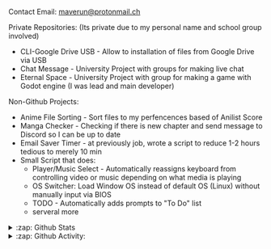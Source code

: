 Contact Email: maverun@protonmail.ch

Private Repositories: (Its private due to my personal name and school group involved)
- CLI-Google Drive USB - Allow to installation of files from Google Drive via USB
- Chat Message - University Project with groups for making live chat
- Eternal Space - University Project with group for making a game with Godot engine (I was lead and main developer)

Non-Github Projects:
- Anime File Sorting - Sort files to my perfencences based of Anilist Score
- Manga Checker - Checking if there is new chapter and send message to Discord so I can be up to date
- Email Saver Timer - at previously job, wrote a script to reduce 1-2 hours tedious to merely 10 min
- Small Script that does:
  - Player/Music Select - Automatically reassigns keyboard from controlling video or music depending on what media is playing
  - OS Switcher: Load Window OS instead of default OS (Linux) without manually input via BIOS
  - TODO - Automatically adds prompts to "To Do" list
  - serveral more 

<details>
<summary>:zap: Github Stats</summary>

<table>
<tbody>
  <tr>
    <td><img src="https://github-readme-stats-mave.vercel.app/api?username=maverun&show_icons=true&include_all_commits=true&hide_border=true&count_private=true&theme=tokyonight" alt="Maverun's github stats" width="495" height="195"></td>
    <td><img src="https://github-readme-stats-mave.vercel.app/api/top-langs/?username=maverun&layout=compact&hide_border=truecount_private=true&theme=tokyonight" alt="Image" width="350" height="165"></td>
  </tr>
  <tr>
    <td><img src="https://github-readme-stats-mave.vercel.app/api/wakatime?username=maverun&hide_border=true&theme=tokyonight&langs_count=4" alt="Maverun's Wakatime" width="495" height="150"></td>
    <td></td>
  </tr>
</tbody>
</table>
</details>

<details>
<summary>:zap: Github Activity:</summary>

<!--START_SECTION:activity-->
1. 🗣 Commented on [#1360](https://github.com/glacambre/firenvim/issues/1360) in [glacambre/firenvim](https://github.com/glacambre/firenvim)
2. 🗣 Commented on [#1360](https://github.com/glacambre/firenvim/issues/1360) in [glacambre/firenvim](https://github.com/glacambre/firenvim)
3. 🗣 Commented on [#1360](https://github.com/glacambre/firenvim/issues/1360) in [glacambre/firenvim](https://github.com/glacambre/firenvim)
<!--END_SECTION:activity-->
</details>
<!---
Maverun/Maverun is a ✨ special ✨ repository because its `README.md` (this file) appears on your GitHub profile.
You can click the Preview link to take a look at your changes.
--->

